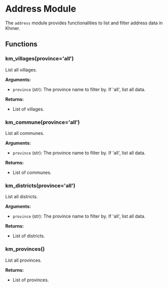 # Address Module

The `address` module provides functionalities to list and filter address data in Khmer.

## Functions

### km_villages(province='all')

List all villages.

**Arguments:**
- `province` (str): The province name to filter by. If 'all', list all data.

**Returns:**
- List of villages.

### km_commune(province='all')

List all communes.

**Arguments:**
- `province` (str): The province name to filter by. If 'all', list all data.

**Returns:**
- List of communes.

### km_districts(province='all')

List all districts.

**Arguments:**
- `province` (str): The province name to filter by. If 'all', list all data.

**Returns:**
- List of districts.

### km_provinces()

List all provinces.

**Returns:**
- List of provinces.
